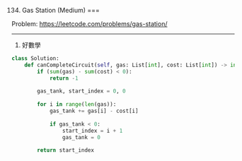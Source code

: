 134. Gas Station (Medium)
===

Problem: https://leetcode.com/problems/gas-station/

---

1. 好數學
```python
class Solution:
    def canCompleteCircuit(self, gas: List[int], cost: List[int]) -> int:
        if (sum(gas) - sum(cost) < 0):
            return -1
        
        gas_tank, start_index = 0, 0
        
        for i in range(len(gas)):
            gas_tank += gas[i] - cost[i]
            
            if gas_tank < 0:
                start_index = i + 1
                gas_tank = 0
            
        return start_index
```
